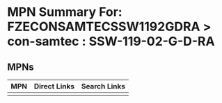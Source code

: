 



# MPN Summary For: FZECONSAMTECSSW1192GDRA > con-samtec : SSW-119-02-G-D-RA

## MPNs
  

|MPN|Direct Links|Search Links|
| :--- | :--- | :--- |
||||

